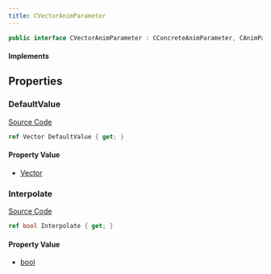 ```yaml
---
title: CVectorAnimParameter
---
```


```csharp
public interface CVectorAnimParameter : CConcreteAnimParameter, CAnimParameterBase, ISchemaClass<CAnimParameterBase>, ISchemaClass<CConcreteAnimParameter>, ISchemaClass<CVectorAnimParameter>, ISchemaField, ISchemaClass, INativeHandle
```

#### Implements

## Properties

### DefaultValue

[Source Code](https://github.com/swiftly-solution/swiftlys2/blob/beta/managed/src/SwiftlyS2.Generated/Schemas/Interfaces/CVectorAnimParameter.cs#L16)

```csharp
ref Vector DefaultValue { get; }
```

#### Property Value

- [Vector](/docs/api/shared/natives/vector)

### Interpolate

[Source Code](https://github.com/swiftly-solution/swiftlys2/blob/beta/managed/src/SwiftlyS2.Generated/Schemas/Interfaces/CVectorAnimParameter.cs#L18)

```csharp
ref bool Interpolate { get; }
```

#### Property Value

- [bool](https://learn.microsoft.com/dotnet/api/system.boolean)


